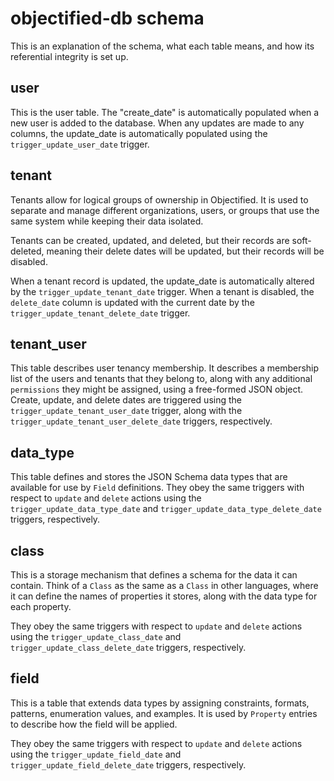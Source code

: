 # objectified-db schema

This is an explanation of the schema, what each table means, and how its
referential integrity is set up.

## user

This is the user table.  The "create_date" is automatically populated when a new user
is added to the database.  When any updates are made to any columns, the update_date
is automatically populated using the `trigger_update_user_date` trigger.

## tenant

Tenants allow for logical groups of ownership in Objectified.  It is used to separate
and manage different organizations, users, or groups that use the same system while
keeping their data isolated.

Tenants can be created, updated, and deleted, but their records are soft-deleted, meaning
their delete dates will be updated, but their records will be disabled.

When a tenant record is updated, the update_date is automatically altered by the
`trigger_update_tenant_date` trigger.  When a tenant is disabled, the `delete_date`
column is updated with the current date by the `trigger_update_tenant_delete_date`
trigger.

## tenant_user

This table describes user tenancy membership.  It describes a membership list of the
users and tenants that they belong to, along with any additional `permissions` they might
be assigned, using a free-formed JSON object.  Create, update, and delete dates are
triggered using the `trigger_update_tenant_user_date` trigger, along with the
`trigger_update_tenant_user_delete_date` triggers, respectively.

## data_type

This table defines and stores the JSON Schema data types that are available for use by
`Field` definitions.  They obey the same triggers with respect to `update` and `delete`
actions using the `trigger_update_data_type_date` and `trigger_update_data_type_delete_date`
triggers, respectively.

## class

This is a storage mechanism that defines a schema for the data it can contain.  Think of
a `Class` as the same as a `Class` in other languages, where it can define the names of
properties it stores, along with the data type for each property.

They obey the same triggers with respect to `update` and `delete`
actions using the `trigger_update_class_date` and `trigger_update_class_delete_date`
triggers, respectively. 

## field

This is a table that extends data types by assigning constraints, formats, patterns, 
enumeration values, and examples.  It is used by `Property` entries to describe how
the field will be applied.

They obey the same triggers with respect to `update` and `delete`
actions using the `trigger_update_field_date` and `trigger_update_field_delete_date`
triggers, respectively.

[//]: # (## property)

[//]: # ()
[//]: # (A property is an assignment of a field to a name and default properties which can be used)

[//]: # (by a class in order to define its schema.)

[//]: # ()
[//]: # (## class_property)

[//]: # ()
[//]: # (This defines the properties that are attached to a `Class`, defining its schema.)

[//]: # ()
[//]: # (## object_property)

[//]: # ()
[//]: # (Properties can contain complex objects, which are defined using this table.  This table)

[//]: # (allows a property &#40;of an object type&#41; to contain multiple other objects, even objects of)

[//]: # (objects, if defined properly by the schema.)

[//]: # ()
[//]: # (# Stored Procedures)

[//]: # ()
[//]: # (Stored procedures are used in Objectified's Database engine to assist with creation of)

[//]: # (schemas and validation rules.  It also controls insertion of data from one table to)

[//]: # (another, enforcing data retention rules.)

[//]: # ()
[//]: # (## enforce_class_property_tenant)

[//]: # ()
[//]: # (Triggered on upsert in `class_property`, checks that the class and property are members)

[//]: # (of the same tenant ID.)

[//]: # ()
[//]: # (## generate_schema_for_class&#40;id&#41;)

[//]: # ()
[//]: # (Walks a `Class` by its ID, generating a JSON Schema as a result based on the)

[//]: # (`class_property` membership for the `Class`.  Obeys generation of properties and `$ref`)

[//]: # (references.)

[//]: # ()
[//]: # (## update_class_schema&#40;id&#41;)

[//]: # ()
[//]: # (Triggered on upsert to `class_property` table, calling `generate_schema_for_class` when)

[//]: # (a change is detected, re-generating the schema, and saving it in the `class_schema`)

[//]: # (table.)

[//]: # ()
[//]: # (## nullify_vectorization)

[//]: # ()
[//]: # (Triggered on upsert in `instance_current`, nullifies the embedding table on update.)

[//]: # ()
[//]: # (## enforce_instance_tenancy)

[//]: # ()
[//]: # (Triggered on upsert in `instance`, enforces that the owner and tenant have appropriate )

[//]: # (access to the `Class` by ID when an `instance` is being inserted or updated.)

[//]: # ()
[//]: # (## validate_and_update_instance_data)

[//]: # ()
[//]: # (Triggered on create, update, delete, or restore of data in the `instance_data` table,)

[//]: # (copying data to the `instance_current` table after validation against the `class_schema`)

[//]: # (table.  Performs replacement, deletion, restoration of data, and update delta operations)

[//]: # (automatically.)

[//]: # ()
[//]: # (## create_default_fields_for_tenant&#40;id&#41;)

[//]: # ()
[//]: # (Used to create a set of default field definitions for a tenant by their Tenant ID.)

[//]: # (Creates fields that map to data types, both the data types and the field names are)

[//]: # (identical.  Generic descriptions for all data types are included.)

